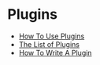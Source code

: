 # Plugins

* [How To Use Plugins](./usage.md)
* [The List of Plugins](https://svrx.io/plugin?query=svrx-plugin-)
* [How To Write A Plugin](./contribution.md)